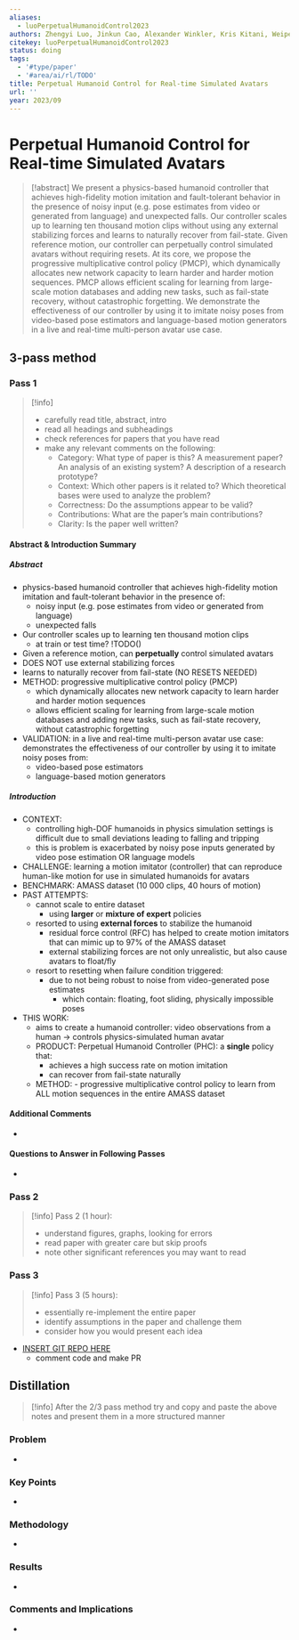 ```yaml
---
aliases:
  - luoPerpetualHumanoidControl2023
authors: Zhengyi Luo, Jinkun Cao, Alexander Winkler, Kris Kitani, Weipeng Xu
citekey: luoPerpetualHumanoidControl2023
status: doing
tags:
  - '#type/paper'
  - '#area/ai/rl/TODO'
title: Perpetual Humanoid Control for Real-time Simulated Avatars
url: ''
year: 2023/09
---
```


# Perpetual Humanoid Control for Real-time Simulated Avatars

> \[!abstract\]
> We present a physics-based humanoid controller that achieves high-fidelity motion imitation and fault-tolerant behavior in the presence of noisy input (e.g. pose estimates from video or generated from language) and unexpected falls. Our controller scales up to learning ten thousand motion clips without using any external stabilizing forces and learns to naturally recover from fail-state. Given reference motion, our controller can perpetually control simulated avatars without requiring resets. At its core, we propose the progressive multiplicative control policy (PMCP), which dynamically allocates new network capacity to learn harder and harder motion sequences. PMCP allows efficient scaling for learning from large-scale motion databases and adding new tasks, such as fail-state recovery, without catastrophic forgetting. We demonstrate the effectiveness of our controller by using it to imitate noisy poses from video-based pose estimators and language-based motion generators in a live and real-time multi-person avatar use case.

## 3-pass method

### Pass 1

> \[!info\]
>
> - carefully read title, abstract, intro
> - read all headings and subheadings
> - check references for papers that you have read
> - make any relevant comments on the following:
>   - Category: What type of paper is this? A measurement paper? An analysis of an existing system? A description of a research prototype?
>   - Context: Which other papers is it related to? Which theoretical bases were used to analyze the problem?
>   - Correctness: Do the assumptions appear to be valid?
>   - Contributions: What are the paper’s main contributions?
>   - Clarity: Is the paper well written?

#### Abstract & Introduction Summary

##### Abstract

- physics-based humanoid controller that achieves high-fidelity motion imitation and fault-tolerant behavior in the presence of:
  - noisy input (e.g. pose estimates from video or generated from language)
  - unexpected falls
- Our controller scales up to learning ten thousand motion clips
  - at train or test time? !TODO()
- Given a reference motion, can __perpetually__ control simulated avatars
- DOES NOT use external stabilizing forces
- learns to naturally recover from fail-state (NO RESETS NEEDED)
- METHOD: progressive multiplicative control policy (PMCP)
  - which dynamically allocates new network capacity to learn harder and harder motion sequences
  - allows efficient scaling for learning from large-scale motion databases and adding new tasks, such as fail-state recovery, without catastrophic forgetting
- VALIDATION: in a live and real-time multi-person avatar use case: demonstrates the effectiveness of our controller by using it to imitate noisy poses from:
  - video-based pose estimators
  - language-based motion generators

##### Introduction

- CONTEXT:
  - controlling high-DOF humanoids in physics simulation settings is difficult due to small deviations leading to falling and tripping
  - this is problem is exacerbated by noisy pose inputs generated by video pose estimation OR language models
- CHALLENGE: learning a motion imitator (controller) that can reproduce human-like motion for use in simulated humanoids for avatars
- BENCHMARK: AMASS dataset (10 000 clips, 40 hours of motion)
- PAST ATTEMPTS:
  - cannot scale to entire dataset
    - using __larger__ or __mixture of expert__ policies
  - resorted to using __external forces__ to stabilize the humanoid
    - residual force control (RFC) has helped to create motion imitators that can mimic up to 97% of the AMASS dataset
    - external stabilizing forces are not only unrealistic, but also cause avatars to float/fly
  - resort to resetting when failure condition triggered:
    - due to not being robust to noise from video-generated pose estimates
      - which contain: floating, foot sliding, physically impossible poses
- THIS WORK:
  - aims to create a humanoid controller: video observations from a human -> controls physics-simulated human avatar
  - PRODUCT: Perpetual Humanoid Controller (PHC): a __single__ policy that:
    - achieves a high success rate on motion imitation
    - can recover from fail-state naturally
  - METHOD:
    \- progressive multiplicative control policy to learn from ALL motion sequences in the entire AMASS dataset

#### Additional Comments

-

#### Questions to Answer in Following Passes

-

### Pass 2

> \[!info\]
> Pass 2 (1 hour):
>
> - understand figures, graphs, looking for errors
> - read paper with greater care but skip proofs
> - note other significant references you may want to read

### Pass 3

> \[!info\]
> Pass 3 (5 hours):
>
> - essentially re-implement the entire paper
> - identify assumptions in the paper and challenge them
> - consider how you would present each idea

- [INSERT GIT REPO HERE](www.github.com)
  - comment code and make PR

## Distillation

> \[!info\]
> After the 2/3 pass method try and copy and paste the above notes and present them in a more structured manner

### Problem

-

### Key Points

-

### Methodology

-

### Results

-

### Comments and Implications

-
